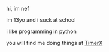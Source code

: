 hi, im nef

im 13yo and i suck at school

i like programming in python

you will find me doing things at [TimerX](https://github.com/sumeshir26/TimerX)

